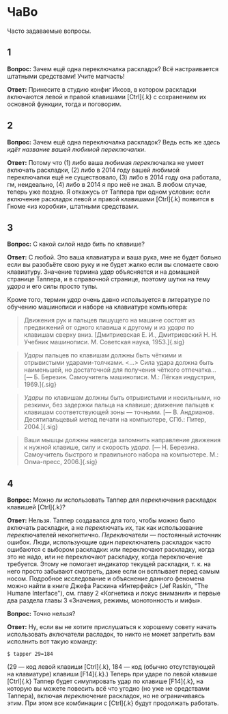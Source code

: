 <!--
    ---------------------------------------------------------------------- copyright and license ---
    File: doc/ru/faq.md
    Copyright 🄯 2014, 2016—2017, 2019—2023 Van de Bugger.
    This file is part of Tapper.
    SPDX-License-Identifier: GPL-3.0-or-later
    ---------------------------------------------------------------------- copyright and license ---
-->

ЧаВо
====

Часто задаваемые вопросы.

## 1

**Вопрос:** Зачем ещё одна переключалка раскладок? Всё настраивается штатными средствами! Учите
матчасть!

**Ответ:** Принесите в студию конфиг Иксов, в котором раскладки *в*ключаются левой и правой
клавишами [Ctrl]{.k} с сохранением их основной функции, тогда и поговорим.

## 2

**Вопрос:** Зачем ещё одна переключалка раскладок? Ведь есть же *здесь идёт название вашей любимой
переключалки*.

**Ответ:** Потому что (1) либо ваша любимая *пере*ключалка не умеет *в*ключать раскладки, (2) либо
в 2014 году вашей любимой переключалки ещё не существовало, (3) либо в 2014 году она работала, гм,
неидеально, (4) либо в 2014 я про неё не знал. В любом случае, теперь уже поздно. Я откажусь от
Таппера при одном условии: если *в*ключение раскладок левой и правой клавишами [Ctrl]{.k} появится
в Гноме «из коробки», штатными средствами.

## 3

**Вопрос:** С какой силой надо бить по клавише?

**Ответ:** С любой. Это ваша клавиатура и ваша рука, мне не будет больно если вы разобьёте свою
руку и не будет жалко если вы сломаете свою клавиатуру. Значение термина *удар* объясняется и на
домашней странице Таппера, и в справочной странице, поэтому шутки на тему *удара* и его силы просто
тупы.

Кроме того, термин *удар* очень давно используется в литературе по обучению машинописи и наборе на
клавиатуре компьютера:

>   Движения рук и пальцев пишущего на машине состоят из предвижений от одного клавиша к другому и
    из *удара* по клавишам сверху вниз.
    [Дмитриевская Е. И., Дмитриевский Н. Н. Учебник машинописи. М. Советская наука, 1953.]{.sig}

>   *Удары* пальцев по клавишам должны быть чёткими и отрывистыми ударами-толчками. <…>
    Сила удара должна быть наименьшей, но достаточной для получения чёткого отпечатка…
    [— Б. Березин. Самоучитель машинописи. М.: Лёгкая индустрия, 1969.]{.sig}

>   *Удары* по клавишам должны быть отрывистыми и несильными, но резкими, без задержки пальца на
    клавише; движение пальцев к клавишам соответствующей зоны — точными.
    [— В. Андрианов. Десятипальцевый метод печати на компьютере, СПб.: Питер, 2004.]{.sig}

>   Ваши мышцы должны навсегда запомнить направление движения к нужной клавише, силу и скорость
    *удара*.
    [— Н. Березина. Самоучитель быстрого и правильного набора на компьютере. М.: Олма-пресс,
    2006.]{.sig}

## 4

**Вопрос:** Можно ли использовать Таппер для *пере*ключения раскладок клавишей [Ctrl]{.k}?

**Ответ:** Нельзя. Таппер создавался для того, чтобы можно было *в*ключать раскладки, а не
*пере*ключать их, так как использование *пере*ключателей некогнетично. *Пере*ключатели —
постоянный источник ошибок. Люди, использующие один *пере*ключатель раскладок часто ошибаются с
выбором раскладки: или переключают раскладку, когда это не надо, или не переключают раскладку,
когда переключение требуется. Этому не помогает индикатор текущей раскладки, т. к. на него просто
забывают смотреть, даже если он всплывает перед самым носом. Подробное исследование и объяснение
данного феномена можно найти в книге Джефа Раскина «Интерфейс» (Jef Raskin, "The Humane
Interface"), см. главу 2 «Когнетика и локус внимания» и первые два раздела главы 3 «Значения,
режимы, монотонность и мифы».

**Вопрос:** Точно нельзя?

**Ответ:** Ну, если вы не хотите прислушаться к хорошему совету начать использовать *в*ключатели
расладок, то никто не может запретить вам исполнить вот такую команду:

    $ tapper 29=184

(29 — код левой клавиши [Ctrl]{.k}, 184 — код (обычно отсутствующей на клавиатуре) клавиши
[F14]{.k}.) Теперь при ударе по левой клавише [Ctrl]{.k} Таппер будет симулировать удар по клавише
[F14]{.k}, на которую вы можете повесить всё что угодно (но уже не средствами Таппера), включая
*пере*ключение раскладок, но не ограничиваясь этим. При этом все комбинации с [Ctrl]{.k} будут
продолжать работать.

<!-- end of file -->
